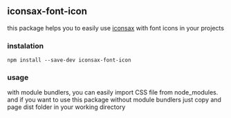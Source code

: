 ## iconsax-font-icon
this package helps you to easily use [iconsax](https://www.figma.com/community/file/995152741314467050) with font icons in your projects

### instalation
```shell
npm install --save-dev iconsax-font-icon
```

### usage
with module bundlers, you can easily import CSS file from node_modules.
and if you want to use this package without module bundlers just copy and page dist folder in your working directory
